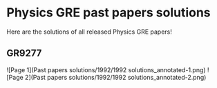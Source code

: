 # Physics GRE past papers solutions
Here are the solutions of all released Physics GRE papers!

## GR9277
![Page 1](Past papers solutions/1992/1992 solutions_annotated-1.png)
![Page 2](Past papers solutions/1992/1992 solutions_annotated-2.png)



